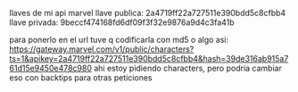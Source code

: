 llaves de mi api marvel
llave publica: 2a4719ff22a727511e390bdd5c8cfbb4
llave privada: 9beccf474168fd6df09f3f32e9876a9d4c3fa41b

para ponerlo en el url tuve q codificarla con md5 o algo asi: https://gateway.marvel.com/v1/public/characters?ts=1&apikey=2a4719ff22a727511e390bdd5c8cfbb4&hash=39de316ab915a761d15e9450e478c980 ahi estoy pidiendo characters, pero podria cambiar eso con backtips para otras peticiones
